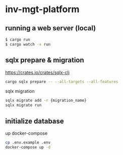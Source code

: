 # inv-mgt-platform

## running a web server (local)

```sh
$ cargo run
$ cargo watch -x run
```

## sqlx prepare & migration

https://crates.io/crates/sqlx-cli

```sh
cargo sqlx prepare -- --all-targets --all-features
```

sqlx migration

```sh
sqlx migrate add -r {migration_name}
sqlx migrate run
```


## initialize database
up docker-compose
```sh
cp .env.example .env
docker-compose up -d
```
